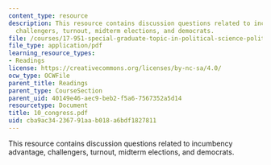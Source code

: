 ```yaml
---
content_type: resource
description: This resource contains discussion questions related to incumbency advantage,
  challengers, turnout, midterm elections, and democrats.
file: /courses/17-951-special-graduate-topic-in-political-science-political-behavior-fall-2005/cba9ac34236791aab018a6bdf1827811_10_congress.pdf
file_type: application/pdf
learning_resource_types:
- Readings
license: https://creativecommons.org/licenses/by-nc-sa/4.0/
ocw_type: OCWFile
parent_title: Readings
parent_type: CourseSection
parent_uid: 40149e46-aec9-beb2-f5a6-7567352a5d14
resourcetype: Document
title: 10_congress.pdf
uid: cba9ac34-2367-91aa-b018-a6bdf1827811
---
```

This resource contains discussion questions related to incumbency advantage, challengers, turnout, midterm elections, and democrats.